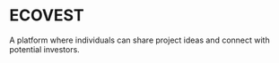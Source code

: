 # ECOVEST
A platform where individuals can share project ideas and connect with potential investors.
